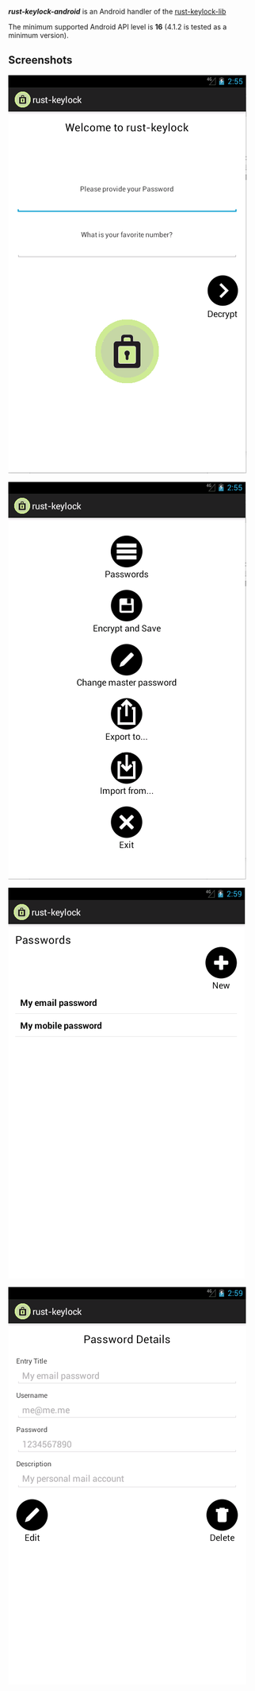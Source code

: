 ___rust-keylock-android___ is an Android handler of the [rust-keylock-lib](https://github.com/rust-keylock/rust-keylock-lib)

The minimum supported Android API level is __16__ (4.1.2 is tested as a minimum version).

## Screenshots

![rust-keylock-1](gh-images/rust-keylock-1.png)

![rust-keylock-2](gh-images/rust-keylock-2.png)

![rust-keylock-3](gh-images/rust-keylock-3.png)

![rust-keylock-4](gh-images/rust-keylock-4.png)